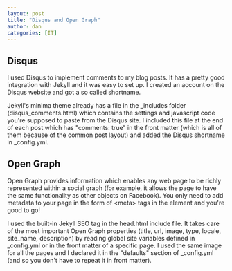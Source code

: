 ```yaml
---
layout: post
title: "Disqus and Open Graph"
author: dan
categories: [IT]
---
```


## Disqus

I used Disqus to implement comments to my blog posts. It has a pretty good integration with Jekyll and it was easy to set up. I created an account on the Disqus website and got a so called shortname. 

Jekyll's minima theme already has a file in the _includes folder (disqus_comments.html) which contains the settings and javascript code you're supposed to paste from the Disqus site. I included this file at the end of each post which has "comments: true" in the front matter (which is all of them because of the common post layout) and added the Disqus shortname in _config.yml.

## Open Graph

Open Graph provides information which enables any web page to be richly represented within a social graph (for example, it allows the page to have the same functionality as other objects on Facebook). You only need to add metadata to your page in the form of \<meta\> tags in the <head> element and you're good to go!

I used the built-in Jekyll SEO tag in the head.html include file. It takes care of the most important Open Graph properties (title, url, image, type, locale, site_name, description) by reading global site variables defined in _config.yml or in the front matter of a specific page. I used the same image for all the pages and I declared it in the "defaults" section of _config.yml (and so you don't have to repeat it in front matter).